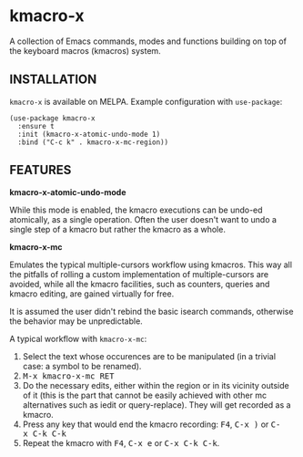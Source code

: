 kmacro-x
========

A collection of Emacs commands, modes and functions building on top of
the keyboard macros (kmacros) system.

INSTALLATION
------------

`kmacro-x` is available on MELPA.  Example configuration with
`use-package`:

```elisp
(use-package kmacro-x
  :ensure t
  :init (kmacro-x-atomic-undo-mode 1)
  :bind ("C-c k" . kmacro-x-mc-region))
```

FEATURES
--------

**kmacro-x-atomic-undo-mode**

While this mode is enabled, the kmacro executions can be undo-ed
atomically, as a single operation.  Often the user doesn't want to
undo a single step of a kmacro but rather the kmacro as a whole.

**kmacro-x-mc**

Emulates the typical multiple-cursors workflow using kmacros.
This way all the pitfalls of rolling a custom implementation of
multiple-cursors are avoided, while all the kmacro facilities, such as
counters, queries and kmacro editing, are gained virtually for free.

It is assumed the user didn't rebind the basic isearch commands,
otherwise the behavior may be unpredictable.

A typical workflow with `kmacro-x-mc`:

1. Select the text whose occurences are to be manipulated (in
   a trivial case: a symbol to be renamed).
2. <kbd>M-x kmacro-x-mc RET</kbd>
3. Do the necessary edits, either within the region or in its vicinity
   outside of it (this is the part that cannot be easily achieved with
   other mc alternatives such as iedit or query-replace).  They will
   get recorded as a kmacro.
4. Press any key that would end the kmacro recording:
   <kbd>F4</kbd>, <kbd>C-x )</kbd> or <kbd>C-x C-k C-k</kbd>
5. Repeat the kmacro with <kbd>F4</kbd>, <kbd>C-x e</kbd> or
   <kbd>C-x C-k C-k</kbd>.
